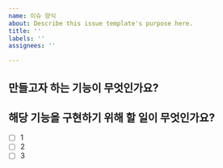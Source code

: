 ```yaml
---
name: 이슈 양식
about: Describe this issue template's purpose here.
title: ''
labels: ''
assignees: ''

---
```


## 만들고자 하는 기능이 무엇인가요?


## 해당 기능을 구현하기 위해 할 일이 무엇인가요?
- [ ] 1
- [ ] 2
- [ ] 3
